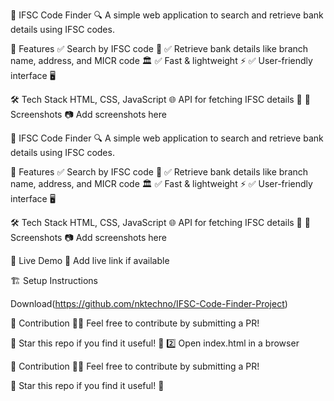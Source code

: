 🏦 IFSC Code Finder 🔍
A simple web application to search and retrieve bank details using IFSC codes.

🚀 Features
✅ Search by IFSC code 🔎
✅ Retrieve bank details like branch name, address, and MICR code 🏛️
✅ Fast & lightweight ⚡
✅ User-friendly interface 🖥️

🛠️ Tech Stack
HTML, CSS, JavaScript 🌐
API for fetching IFSC details 📡
📸 Screenshots
📷 Add screenshots here


🏦 IFSC Code Finder 🔍
A simple web application to search and retrieve bank details using IFSC codes.

🚀 Features
✅ Search by IFSC code 🔎
✅ Retrieve bank details like branch name, address, and MICR code 🏛️
✅ Fast & lightweight ⚡
✅ User-friendly interface 🖥️

🛠️ Tech Stack
HTML, CSS, JavaScript 🌐
API for fetching IFSC details 📡
📸 Screenshots
📷 Add screenshots here

🔗 Live Demo
🔗 Add live link if available

🏗️ Setup Instructions

Download(https://github.com/nktechno/IFSC-Code-Finder-Project)

🤝 Contribution
👨‍💻 Feel free to contribute by submitting a PR!

🌟 Star this repo if you find it useful! 🚀
2️⃣ Open index.html in a browser

🤝 Contribution
👨‍💻 Feel free to contribute by submitting a PR!

🌟 Star this repo if you find it useful! 🚀
